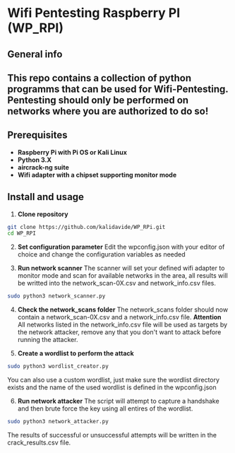 # Wifi Pentesting Raspberry PI (WP_RPI)

## General info

This repo contains a collection of python programms that can be used for Wifi-Pentesting. 
Pentesting should only be performed on networks where you are authorized to do so!
---

## Prerequisites

- **Raspberry Pi with Pi OS or Kali Linux**
- **Python 3.X**
- **aircrack-ng suite**
- **Wifi adapter with a chipset supporting monitor mode**

## Install and usage

1. **Clone repository**
```bash
git clone https://github.com/kalidavide/WP_RPi.git
cd WP_RPI
```

2. **Set configuration parameter**
   Edit the wpconfig.json with your editor of choice and change the configuration variables as needed
   
3.  **Run network scanner**
The scanner will set your defined wifi adapter to monitor mode and scan for available networks in the area, all results will be writted into the network_scan-0X.csv and network_info.csv files.
```bash
sudo python3 network_scanner.py
```

   
4.  **Check the network_scans folder**
The network_scans folder should now contain a network_scan-0X.csv and a network_info.csv file. 
**Attention**
All networks listed in the network_info.csv file will be used as targets by the network attacker, remove any that you don't want to attack before running the attacker.

4.  **Create a wordlist to perform the attack**
```bash
sudo python3 wordlist_creator.py
```
You can also use a custom wordlist, just make sure the wordlist directory exists and the name of the used wordlist is defined in the wpconfig.json
   
6.  **Run network attacker**
The script will attempt to capture a handshake and then brute force the key using all entires of the wordlist. 
```bash
sudo python3 network_attacker.py
```
The results of successful or unsuccessful attempts will be written in the crack_results.csv file.





